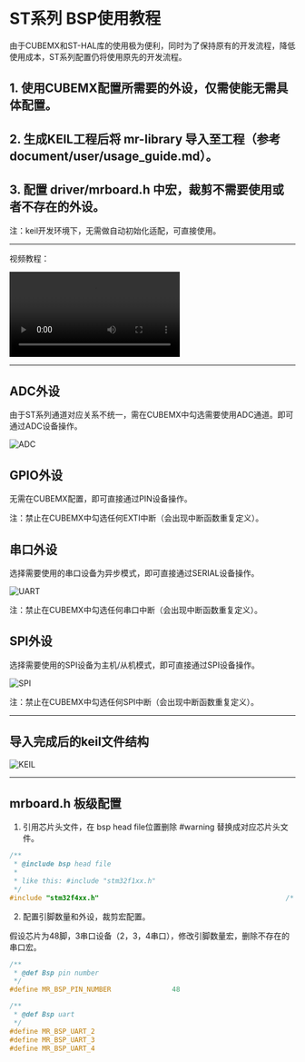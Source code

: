 # ST系列 BSP使用教程

由于CUBEMX和ST-HAL库的使用极为便利，同时为了保持原有的开发流程，降低使用成本，ST系列配置仍将使用原先的开发流程。

## 1. 使用CUBEMX配置所需要的外设，仅需使能无需具体配置。
## 2. 生成KEIL工程后将 mr-library 导入至工程（参考 document/user/usage_guide.md）。
## 3. 配置 driver/mrboard.h 中宏，裁剪不需要使用或者不存在的外设。

注：keil开发环境下，无需做自动初始化适配，可直接使用。

----------

视频教程：

<video src="https://gitee.com/MacRsh/mr-library/raw/master/bsp/st/document/build.mkv"></video>

 ----------

## ADC外设

由于ST系列通道对应关系不统一，需在CUBEMX中勾选需要使用ADC通道。即可通过ADC设备操作。

![ADC](https://gitee.com/MacRsh/mr-library/raw/master/bsp/st/document/use_adc.png)

## GPIO外设

无需在CUBEMX配置，即可直接通过PIN设备操作。

注：禁止在CUBEMX中勾选任何EXTI中断（会出现中断函数重复定义）。

## 串口外设

选择需要使用的串口设备为异步模式，即可直接通过SERIAL设备操作。

![UART](https://gitee.com/MacRsh/mr-library/raw/master/bsp/st/document/use_uart.png)

注：禁止在CUBEMX中勾选任何串口中断（会出现中断函数重复定义）。

## SPI外设

选择需要使用的SPI设备为主机/从机模式，即可直接通过SPI设备操作。

![SPI](https://gitee.com/MacRsh/mr-library/raw/master/bsp/st/document/use_spi.png)

注：禁止在CUBEMX中勾选任何SPI中断（会出现中断函数重复定义）。

 ----------

## 导入完成后的keil文件结构

![KEIL](https://gitee.com/MacRsh/mr-library/raw/master/bsp/st/document/keil.png)

 ----------

## mrboard.h 板级配置

1. 引用芯片头文件，在 bsp head file位置删除 #warning 替换成对应芯片头文件。

```c
/**
 * @include bsp head file
 *
 * like this: #include "stm32f1xx.h"
 */
#include "stm32f4xx.h"                                              /* 此处以F4系列为例 */
```

2. 配置引脚数量和外设，裁剪宏配置。

假设芯片为48脚，3串口设备（2，3，4串口），修改引脚数量宏，删除不存在的串口宏。

```c
/**
 * @def Bsp pin number
 */
#define MR_BSP_PIN_NUMBER               48

/**
 * @def Bsp uart
 */
#define MR_BSP_UART_2
#define MR_BSP_UART_3
#define MR_BSP_UART_4
```